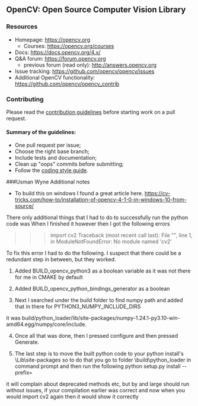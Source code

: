 ## OpenCV: Open Source Computer Vision Library

### Resources

* Homepage: <https://opencv.org>
  * Courses: <https://opencv.org/courses>
* Docs: <https://docs.opencv.org/4.x/>
* Q&A forum: <https://forum.opencv.org>
  * previous forum (read only): <http://answers.opencv.org>
* Issue tracking: <https://github.com/opencv/opencv/issues>
* Additional OpenCV functionality: <https://github.com/opencv/opencv_contrib> 


### Contributing

Please read the [contribution guidelines](https://github.com/opencv/opencv/wiki/How_to_contribute) before starting work on a pull request.

#### Summary of the guidelines:

* One pull request per issue;
* Choose the right base branch;
* Include tests and documentation;
* Clean up "oops" commits before submitting;
* Follow the [coding style guide](https://github.com/opencv/opencv/wiki/Coding_Style_Guide).


###Usman Wyne Additional notes
* To build this on windows I found a great article here. 
https://cv-tricks.com/how-to/installation-of-opencv-4-1-0-in-windows-10-from-source/

There only additional things that I had to do to successfully run the python code was 
When I finished it however then I got the following errors
>>> import cv2
Traceback (most recent call last):
File "<stdin>", line 1, in <module>
ModuleNotFoundError: No module named 'cv2'

To fix this error I had to do the following. I suspect that there could be a redundant step in between, but they worked.
1. Added BUILD_opencv_python3 as a boolean variable as it was not there for me in CMAKE by default
2. Added BUILD_opencv_python_bindings_generator as a boolean

3. Next I searched under the build folder to find numpy path and added that in there for PYTHON3_NUMPY_INCLUDE_DIRS


it was build/python_loader/lib/site-packages/numpy-1.24.1-py3.10-win-amd64.egg/numpy/core/include.

4. Once all that was done, then I pressed configure and then pressed Generate.

5. The last step is to move the built python code to your python install's \Lib\site-packages
so to do that you go to folder \build\python_loader in command prompt and then run the following
python setup.py install --prefix= <the path="" where="" python.exe="" exists="">

it will complain about deprecated methods etc, but by and large should run without issues, if your compilation earlier was correct and now when you would import cv2 again then it would show it correctly



